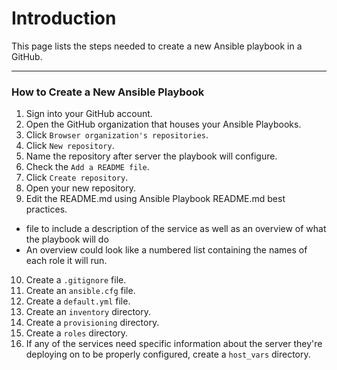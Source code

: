 # Introduction
This page lists the steps needed to create a new Ansible playbook in a GitHub.

---
### How to Create a New Ansible Playbook
1. Sign into your GitHub account.
2. Open the GitHub organization that houses your Ansible Playbooks.
3. Click `Browser organization's repositories`.
4. Click `New repository`.
5. Name the repository after server the playbook will configure.
6. Check the `Add a README file`.
7. Click `Create repository`.
8. Open your new repository.
9. Edit the README.md using Ansible Playbook README.md best practices.
  - file to include a description of the service as well as an overview of what the playbook will do
  - An overview could look like a numbered list containing the names of each role it will run.
10. Create a `.gitignore` file.
11. Create an `ansible.cfg` file.
12. Create a `default.yml` file.
13. Create an `inventory` directory.
13. Create a `provisioning` directory.
14. Create a `roles` directory.
15. If any of the services need specific information about the server they're deploying on to be properly configured, create a `host_vars` directory.
